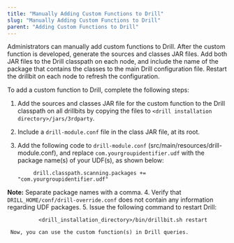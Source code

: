 ```yaml
---
title: "Manually Adding Custom Functions to Drill"
slug: "Manually Adding Custom Functions to Drill"
parent: "Adding Custom Functions to Drill"
---
```


Administrators can manually add custom functions to Drill. After the custom function is developed, generate the sources and classes JAR files. Add both JAR files to the Drill classpath on each node, and include the name of the package that contains the classes to the main Drill configuration file. Restart the drillbit on each node to refresh the configuration.

To add a custom function to Drill, complete the following steps:

1.	Add the sources and classes JAR file for the custom function to the Drill classpath on all drillbits by copying the files to `<drill installation directory>/jars/3rdparty`.
2.	Include a `drill-module.conf` file in the class JAR file, at its root.
3.	Add the following code to `drill-module.conf` (src/main/resources/drill-module.conf), and replace `com.yourgroupidentifier.udf` with the package name(s) of your UDF(s), as shown below:

             drill.classpath.scanning.packages += "com.yourgroupidentifier.udf"
**Note:** Separate package names with a comma.
4.	Verify that `DRILL_HOME/conf/drill-override.conf` does not contain any information regarding UDF packages.
5.	Issue the following command to restart Drill:

              <drill_installation_directory>/bin/drillbit.sh restart

     Now, you can use the custom function(s) in Drill queries.

